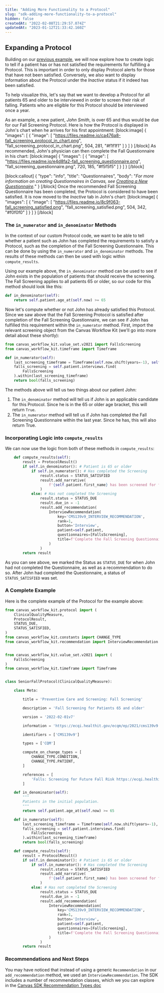 ```yaml
---
title: "Adding More Functionality to a Protocol"
slug: "sdk-adding-more-functionality-to-a-protocol"
hidden: false
createdAt: "2022-02-08T21:29:57.074Z"
updatedAt: "2023-01-12T21:33:42.160Z"
---
```

## Expanding a Protocol

Building on our [previous example](doc:sdk-create-a-protocol), we will now explore how to create logic to tell if a patient has or has not satisfied the requirements for fulfilling a Protocol. This is important in order to only display Protocol alerts for those that have not been satisfied. Conversely, we also want to display information about the Protocol under the _Inactive_ status if it indeed has been satisfied.

To help visualize this, let's say that we want to develop a Protocol for all patients 65 and older to be interviewed in order to screen their risk of falling. Patients who are eligible for this Protocol should be interviewed once a year.

As an example, a new patient, _John Smith_, is over 65 and thus would be due for our Fall Screening Protocol. Here is how the Protocol is displayed in John's chart when he arrives for his first appointment:
[block:image]
{
  "images": [
    {
      "image": [
        "https://files.readme.io/ca476a8-fall_screening_protocol_in_chart.png",
        "fall_screening_protocol_in_chart.png",
        504,
        281,
        "#f1f1f1"
      ]
    }
  ]
}
[/block]
As recommended, John's physician can then complete the Fall Questionnaire in his chart:
[block:image]
{
  "images": [
    {
      "image": [
        "https://files.readme.io/e4d8fa2-fall_screening_questionnaire.png",
        "fall_screening_questionnaire.png",
        720,
        185,
        "#f5f5f5"
      ]
    }
  ]
}
[/block]

[block:callout]
{
  "type": "info",
  "title": "Questionnaires",
  "body": "_For more information on creating Questionnaires in Canvas, see [Creating a New Questionnaire](https://canvas-medical.zendesk.com/hc/en-us/articles/4403561447827-Creating-a-New-Questionnaire)._"
}
[/block]
Once the recommended Fall Screening Questionnaire has been completed, the Protocol is considered to have been satisfied. It is now moved to the _Inactive_ tab in John's chart:
[block:image]
{
  "images": [
    {
      "image": [
        "https://files.readme.io/8c9f063-fall_screening_satisfied.png",
        "fall_screening_satisfied.png",
        504,
        342,
        "#f0f0f0"
      ]
    }
  ]
}
[/block]
### The `in_numerator` and `in_denominator` Methods

In the context of our custom Protocol code, we want to be able to tell whether a patient such as John has completed the requirements to satisfy a Protocol, such as the completion of the Fall Screening Questionnaire. This can be done by using the `in_numerator` and `in_denominator` methods. The results of these methods can then be used with logic within `compute_results`.

Using our example above, the `in_denominator` method can be used to see if John exists in the population of patients that should receive the screening. The Fall Screening applies to all patients 65 or older, so our code for this method should look like this:

```python
def in_denominator(self):
    return self.patient.age_at(self.now) >= 65
```

Now let's compute whether or not John has already satisfied this Protocol. Since we saw above that the Fall Screening Protocol is satisfied after completion of the Fall Screening Questionnaire, we can see if John has fulfilled this requirement within the `in_numerator` method. First, import the relevant screening object from the Canvas Workflow Kit (we'll go into more detail about these shortly):

```python
from canvas_workflow_kit.value_set.v2021 import FallsScreening
from canvas_workflow_kit.timeframe import Timeframe
```

```python
def in_numerator(self):
    last_screening_timeframe = Timeframe(self.now.shift(years=-1), self.now)
    falls_screening = self.patient.interviews.find(
        FallsScreening
    ).within(last_screening_timeframe)
    return bool(falls_screening)
```

The methods above will tell us two things about our patient John:

1. The `in_denominator` method will tell us if John is an applicable candidate for this Protocol. Since he is in the 65 or older age bracket, this will return `True`.
2. The `in_numerator` method will tell us if John has completed the Fall Screening Questionnaire within the last year. Since he has, this will also return True.

### Incorporating Logic into `compute_results`

We can now use the logic from both of these methods in `compute_results`:

```python
    def compute_results(self):
        result = ProtocolResult()
        if self.in_denominator(): # Patient is 65 or older
            if self.in_numerator(): # Has completed the Screening
                result.status = STATUS_SATISFIED
                result.add_narrative(
                    f'{self.patient.first_name} has been screened for fall risk in the past year.'
                )
            else: # Has not completed the Screening
                result.status = STATUS_DUE
                result.due_in = -1
                result.add_recommendation(
                    InterviewRecommendation(
                        key='CMS139v9_INTERVIEW_RECOMMENDATION',
                        rank=1,
                        button='Interview',
                        patient=self.patient,
                        questionnaires=[FallsScreening],
                        title=f'Complete the Fall Screening Questionnaire',
                    )
                )
        return result
```

As you can see above, we marked the Status as `STATUS_DUE` for when John had not completed the Questionnaire, as well as a recommendation to do so. After John had completed the Questionnaire, a status of `STATUS_SATISFIED` was set.

### A Complete Example

Here is the complete example of the Protocol for the example above:

```python
from canvas_workflow_kit.protocol import (
    ClinicalQualityMeasure,
    ProtocolResult,
    STATUS_DUE,
    STATUS_SATISFIED,
)
from canvas_workflow_kit.constants import CHANGE_TYPE
from canvas_workflow_kit.recommendation import InterviewRecommendation


from canvas_workflow_kit.value_set.v2021 import (
    FallsScreening
)
from canvas_workflow_kit.timeframe import Timeframe


class SeniorFallProtocol(ClinicalQualityMeasure):

    class Meta:

        title = 'Preventive Care and Screening: Fall Screening'

        description = 'Fall Screening for Patients 65 and older'

        version = '2022-02-01v7'

        information = 'https://ecqi.healthit.gov/ecqm/ep/2021/cms139v9'

        identifiers = ['CMS139v9']

        types = ['CQM']

        compute_on_change_types = [
            CHANGE_TYPE.CONDITION,
            CHANGE_TYPE.PATIENT,
        ]

        references = [
            'Falls: Screening for Future Fall Risk https://ecqi.healthit.gov/ecqm/ep/2021/cms139v9'
        ]

    def in_denominator(self):
        """
        Patients in the initial population.
        """
        return self.patient.age_at(self.now) >= 65

    def in_numerator(self):
        last_screening_timeframe = Timeframe(self.now.shift(years=-1), self.now)
        falls_screening = self.patient.interviews.find(
            FallsScreening
        ).within(last_screening_timeframe)
        return bool(falls_screening)

    def compute_results(self):
        result = ProtocolResult()
        if self.in_denominator(): # Patient is 65 or older
            if self.in_numerator(): # Has completed the Screening
                result.status = STATUS_SATISFIED
                result.add_narrative(
                    f'{self.patient.first_name} has been screened for fall risk in the past year.'
                )
            else: # Has not completed the Screening
                result.status = STATUS_DUE
                result.due_in = -1
                result.add_recommendation(
                    InterviewRecommendation(
                        key='CMS139v9_INTERVIEW_RECOMMENDATION',
                        rank=1,
                        button='Interview',
                        patient=self.patient,
                        questionnaires=[FallsScreening],
                        title=f'Complete the Fall Screening Questionnaire',
                    )
                )
        return result
```

### Recommendations and Next Steps

You may have noticed that instead of using a generic `Recommendation` in our `add_recommendation` method, we used an `InterviewRecommendation`. The SDK includes a number of recommendation classes, which we you can explore in the [Canvas SDK Recommendation Types doc](doc:recommendationtypes)